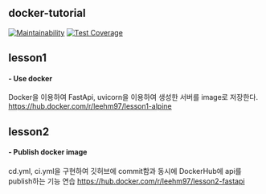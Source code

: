 ## docker-tutorial

[![Maintainability](https://api.codeclimate.com/v1/badges/d60561703c62ab47458b/maintainability)](https://codeclimate.com/github/LEEHM97/docker-tutorial/maintainability) [![Test Coverage](https://api.codeclimate.com/v1/badges/d60561703c62ab47458b/test_coverage)](https://codeclimate.com/github/LEEHM97/docker-tutorial/test_coverage)

## lesson1
#### - Use docker

Docker을 이용하여 FastApi, uvicorn을 이용하여 생성한 서버를 image로 저장한다.
https://hub.docker.com/r/leehm97/lesson1-alpine

## lesson2
#### - Publish docker image

cd.yml, ci.yml을 구현하여 깃허브에 commit함과 동시에 DockerHub에 api를 publish하는 기능 연습
https://hub.docker.com/r/leehm97/lesson2-fastapi
